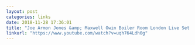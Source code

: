 ```yaml
---
layout: post
categories: links
date: 2018-11-28 17:36:01
title: "Joe Armon Jones &amp; Maxwell Owin Boiler Room London Live Set - YouTube"
linkurl: "https://www.youtube.com/watch?v=uqh764Ldh0g"
---
```

